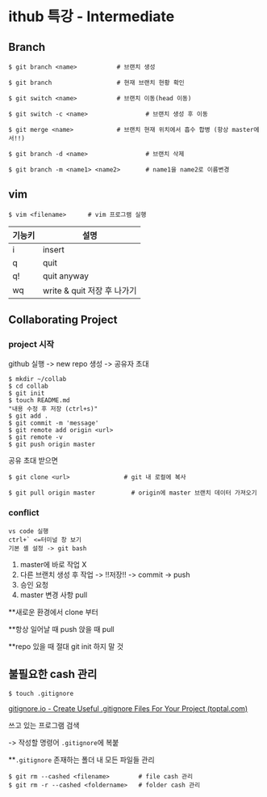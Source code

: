 # ithub 특강 - Intermediate

## Branch

```
$ git branch <name>		      # 브랜치 생성

$ git branch			      # 현재 브랜치 현황 확인

$ git switch <name>		      # 브랜치 이동(head 이동)

$ git switch -c <name>                # 브랜치 생성 후 이동

$ git merge <name>		      # 브랜치 현재 위치에서 흡수 합병 (항상 master에서!!)

$ git branch -d <name>                # 브랜치 삭제

$ git branch -m <name1> <name2>       # name1을 name2로 이름변경
```



## vim

```
$ vim <filename>      # vim 프로그램 실행
```

| 기능키 | 설명                        |
| ------ | --------------------------- |
| i      | insert                      |
| q      | quit                        |
| q!     | quit anyway                 |
| wq     | write & quit 저장 후 나가기 |



## Collaborating Project

### project 시작

github 실행 -> new repo 생성 -> 공유자 초대

```
$ mkdir ~/collab
$ cd collab
$ git init
$ touch README.md
"내용 수정 후 저장 (ctrl+s)"
$ git add .
$ git commit -m 'message'
$ git remote add origin <url>
$ git remote -v
$ git push origin master
```

공유 초대 받으면

```
$ git clone <url>               # git 내 로컬에 복사

$ git pull origin master          # origin에 master 브랜치 데이터 가져오기
```

### conflict

```
vs code 실행
ctrl+` <=터미널 창 보기
기본 셸 설정 -> git bash
```

1. master에 바로 작업 X
2. 다른 브랜치 생성 후 작업 -> !!저장!! -> commit -> push
3. 승인 요청
4. master 변경 사항 pull



**새로운 환경에서 clone 부터

**항상 일어날 때 push 앉을 때 pull

**repo 있을 때 절대 git init 하지 말 것



## 불필요한 cash 관리

```
$ touch .gitignore
```

[gitignore.io - Create Useful .gitignore Files For Your Project (toptal.com)](https://www.toptal.com/developers/gitignore)

쓰고 있는 프로그램 검색

-> 작성할 명령어 `.gitignore`에 복붙

**`.gitignore` 존재하는 폴더 내 모든 파일들 관리

```
$ git rm --cashed <filename>		# file cash 관리
$ git rm -r --cashed <foldername>	# folder cash 관리
```
